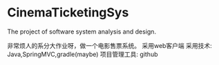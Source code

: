 # CinemaTicketingSys
The project of software system analysis and design.

非常烦人的系分大作业呀，做一个电影售票系统。
采用web客户端
采用技术: Java,SpringMVC,gradle(maybe)
项目管理工具: github
